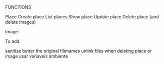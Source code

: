 FUNCTIONS

Place
Create place
List places
Show place
Update place
Delete place (and delete images)

Image

To add

sanitize better the original filenames
unlink files when deleting place or image
usar variaveis ambiente
